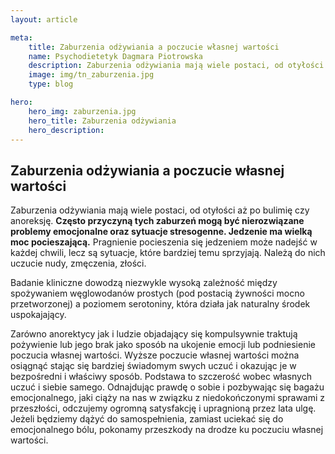```yaml
---
layout: article

meta:
    title: Zaburzenia odżywiania a poczucie własnej wartości
    name: Psychodietetyk Dagmara Piotrowska
    description: Zaburzenia odżywiania mają wiele postaci, od otyłości aż po bulimię czy anoreksję. Często przyczyną tych zaburzeń mogą być nierozwiązane problemy emocjonalne oraz sytuacje stresogenne. Jedzenie ma wielką moc pocieszającą.
    image: img/tn_zaburzenia.jpg
    type: blog

hero: 
    hero_img: zaburzenia.jpg
    hero_title: Zaburzenia odżywiania
    hero_description: 
---
```

## Zaburzenia odżywiania a poczucie własnej wartości

Zaburzenia odżywiania mają wiele postaci, od otyłości aż po bulimię czy anoreksję. **Często przyczyną
tych zaburzeń mogą być nierozwiązane problemy emocjonalne oraz sytuacje stresogenne. Jedzenie
ma wielką moc pocieszającą.** Pragnienie pocieszenia się jedzeniem może nadejść w każdej chwili, lecz
są sytuacje, które bardziej temu sprzyjają. Należą do nich uczucie nudy, zmęczenia, złości. 

Badanie kliniczne dowodzą niezwykle wysoką zależność między spożywaniem węglowodanów prostych (pod
postacią żywności mocno przetworzonej) a poziomem serotoniny, która działa jak naturalny środek
uspokajający. 

Zarówno anorektycy jak i ludzie objadający się kompulsywnie traktują pożywienie lub
jego brak jako sposób na ukojenie emocji lub podniesienie poczucia własnej wartości. Wyższe
poczucie własnej wartości można osiągnąć stając się bardziej świadomym swych uczuć i okazując je w
bezpośredni i właściwy sposób. Podstawa to szczerość wobec własnych uczuć i siebie samego.
Odnajdując prawdę o sobie i pozbywając się bagażu emocjonalnego, jaki ciąży na nas w związku z
niedokończonymi sprawami z przeszłości, odczujemy ogromną satysfakcję i upragnioną przez lata
ulgę. Jeżeli będziemy dążyć do samospełnienia, zamiast uciekać się do emocjonalnego bólu,
pokonamy przeszkody na drodze ku poczuciu własnej wartości.
